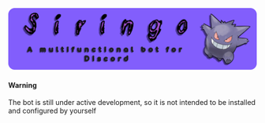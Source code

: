 <div style="text-align:center"> 
    <img src="assets/siringo-thumbnail.svg" />
</div>



#### Warning
The bot is still under active development, so it is not intended to be installed and configured by yourself
